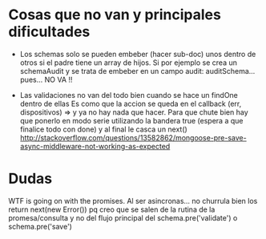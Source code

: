 # Cosas que no van y principales dificultades

* Los schemas solo se pueden embeber (hacer sub-doc) unos dentro de otros si el
padre tiene un array de hijos. Si por ejemplo se crea un schemaAudit y se trata
de embeber en un campo audit: auditSchema... pues... NO VA !!

* Las validaciones no van del todo bien cuando se hace un findOne dentro de ellas
Es como que la accion se queda en el callback (err, dispositivos) => y ya no hay
nada que hacer. Para que chute bien hay que ponerlo en modo serie utilizando la
bandera true (espera a que finalice todo con done) y al final le casca un next()
http://stackoverflow.com/questions/13582862/mongoose-pre-save-async-middleware-not-working-as-expected

# Dudas

WTF is going on with the promises. Al ser asincronas... no churrula bien los return next(new Error())
pq creo que se salen de la rutina de la promesa/consulta y no del flujo principal del schema.pre('validate')
o schema.pre('save')